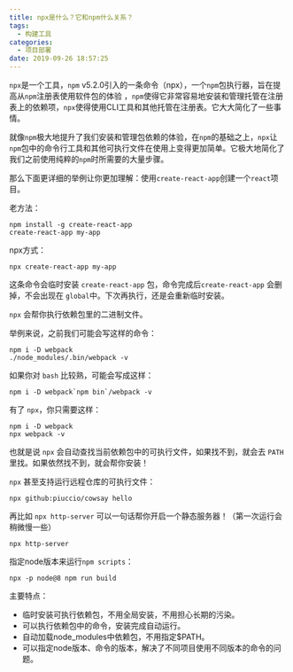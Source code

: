 ```yaml
---
title: npx是什么？它和npm什么关系？
tags:
  - 构建工具
categories:
  - 项目部署
date: 2019-09-26 18:57:25
---
```

`npx`是一个工具，`npm` v5.2.0引入的一条命令（npx），一个`npm`包执行器，旨在提高从`npm`注册表使用软件包的体验 ，`npm`使得它非常容易地安装和管理托管在注册表上的依赖项，`npx`使得使用CLI工具和其他托管在注册表。它大大简化了一些事情。

<!-- more -->

就像`npm`极大地提升了我们安装和管理包依赖的体验，在`npm`的基础之上，`npx`让`npm`包中的命令行工具和其他可执行文件在使用上变得更加简单。它极大地简化了我们之前使用纯粹的`npm`时所需要的大量步骤。

那么下面更详细的举例让你更加理解：使用`create-react-app`创建一个`react`项目。

老方法：

```
npm install -g create-react-app
create-react-app my-app
```

npx方式：

```
npx create-react-app my-app
```

这条命令会临时安装 `create-react-app` 包，命令完成后`create-react-app` 会删掉，不会出现在 `global`中。下次再执行，还是会重新临时安装。

`npx` 会帮你执行依赖包里的二进制文件。

举例来说，之前我们可能会写这样的命令：

```
npm i -D webpack
./node_modules/.bin/webpack -v
```
如果你对 `bash` 比较熟，可能会写成这样：

```
npm i -D webpack`npm bin`/webpack -v
```

有了 `npx`，你只需要这样：

```
npm i -D webpack
npx webpack -v
```

也就是说 `npx` 会自动查找当前依赖包中的可执行文件，如果找不到，就会去 `PATH` 里找。如果依然找不到，就会帮你安装！

`npx` 甚至支持运行远程仓库的可执行文件：

```
npx github:piuccio/cowsay hello
```

再比如 `npx http-server` 可以一句话帮你开启一个静态服务器！（第一次运行会稍微慢一些）

```
npx http-server
```

指定node版本来运行`npm scripts`：

```
npx -p node@8 npm run build
```

主要特点：
* 临时安装可执行依赖包，不用全局安装，不用担心长期的污染。
* 可以执行依赖包中的命令，安装完成自动运行。
* 自动加载node_modules中依赖包，不用指定$PATH。
* 可以指定node版本、命令的版本，解决了不同项目使用不同版本的命令的问题。
